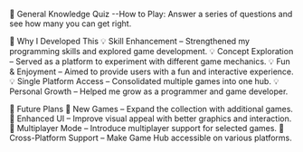 🎯 General Knowledge Quiz
--How to Play: Answer a series of questions and see how many you can get right.

🎯 Why I Developed This
💡 Skill Enhancement – Strengthened my programming skills and explored game development.
💡 Concept Exploration – Served as a platform to experiment with different game mechanics.
💡 Fun & Enjoyment – Aimed to provide users with a fun and interactive experience.
💡 Single Platform Access – Consolidated multiple games into one hub.
💡 Personal Growth – Helped me grow as a programmer and game developer.

🚀 Future Plans
🌟 New Games – Expand the collection with additional games.
🌟 Enhanced UI – Improve visual appeal with better graphics and interaction.
🌟 Multiplayer Mode – Introduce multiplayer support for selected games.
🌟 Cross-Platform Support – Make Game Hub accessible on various platforms.
